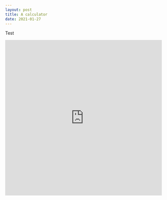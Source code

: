 ```yaml
---
layout: post
title: A calculator
date: 2021-01-27
---
```


Test


<link rel="preconnect" href="https://fonts.gstatic.com">
<link href="https://fonts.googleapis.com/css2?family=Kanit&display=swap" rel="stylesheet">


<iframe src="https://jxbx.github.io/projects/minicalc.html" width="100%" height="500" style="border:none;">
</iframe>
